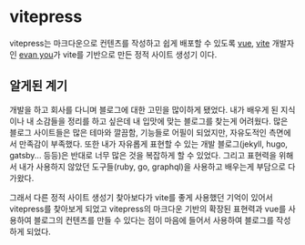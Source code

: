 # vitepress

vitepress는 마크다운으로 컨텐츠를 작성하고 쉽게 배포할 수 있도록 [vue](https://vuejs.org/), [vite](https://vite.dev/) 개발자인 [evan you](https://evanyou.me/)가 vite를 기반으로 만든 정적 사이트 생성기 이다.

## 알게된 계기

개발을 하고 회사를 다니며 블로그에 대한 고민을 많이하게 됐었다. 내가 배우게 된 지식이나 내 소감들을 정리를 하고 싶은데 내 입맛에 맞는 블로그를 찾는게 어려웠다. 많은 블로그 사이트들은 많은 테마와 깔끔함, 기능들로 어필이 되었지만, 자유도적인 측면에서 만족감이 부족했다. 또한 내가 자유롭게 표현할 수 있는 개발 블로그(jekyll, hugo, gatsby... 등등)은 반대로 너무 많은 것을 복잡하게 할 수 있었다. 그리고 표현력을 위해서 내가 사용하지 않았던 도구들(ruby, go, graphql)을 사용하고 배우는게 부담으로 다가왔다.

그래서 다른 정적 사이트 생성기 찾아보다가 vite를 좋게 사용했던 기억이 있어서 vitepress를 찾아보게 되었고 vitepress의 마크다운 기반의 확장된 표현력과 vue를 사용하여 블로그의 컨텐츠를 만들 수 있다는 점이 마음에 들어서 사용하여 블로그를 작성하게 되었다.

## 